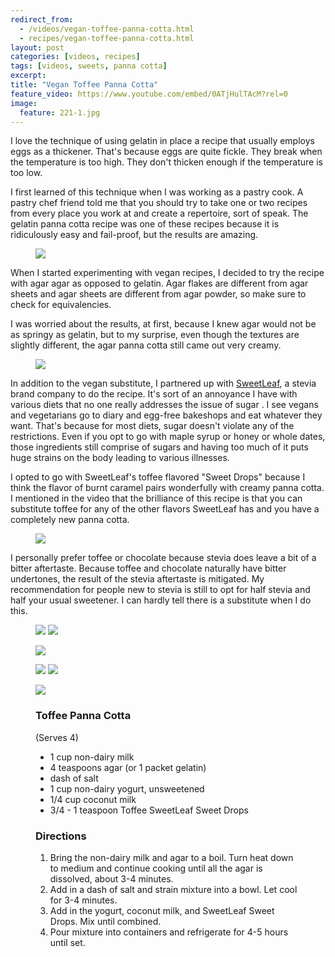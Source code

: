 ```yaml
---
redirect_from: 
  - /videos/vegan-toffee-panna-cotta.html
  - recipes/vegan-toffee-panna-cotta.html
layout: post
categories: [videos, recipes]
tags: [videos, sweets, panna cotta]
excerpt: 
title: "Vegan Toffee Panna Cotta"
feature_video: https://www.youtube.com/embed/0ATjHulTAcM?rel=0
image:
  feature: 221-1.jpg
---
```


I love the technique of using gelatin in place a recipe that usually employs eggs as a thickener.  That's because eggs are quite fickle.  They break when the temperature is too high.  They don't thicken enough if the temperature is too low.  

I first learned of this technique when I was working as a pastry cook.  A pastry chef friend told me that you should try to take one or two recipes from every place you work at and create a repertoire, sort of speak.  The gelatin panna cotta recipe was one of these recipes because it is ridiculously easy and fail-proof, but the results are amazing.

<figure>
    <img src="/images/221-4.jpg">
</figure> 

When I started experimenting with vegan recipes, I decided to try the recipe with agar agar as opposed to gelatin.  Agar flakes are different from agar sheets and agar sheets are different from agar powder, so make sure to check for equivalencies.  

I was worried about the results, at first, because I knew agar would not be as springy as gelatin, but to my surprise, even though the textures are slightly different, the agar panna cotta still came out very creamy.

<figure>
    <img src="/images/221-10.jpg">
</figure> 

In addition to the vegan substitute, I partnered up with [SweetLeaf](http://sweetleaf.com/), a stevia brand company to do the recipe.  It's sort of an annoyance I have with various diets that no one really addresses the issue of sugar .  I see vegans and vegetarians go to diary and egg-free bakeshops and eat whatever they want.  That's because for most diets, sugar doesn't violate any of the restrictions.  Even if you opt to go with maple syrup or honey or whole dates, those ingredients  still comprise of sugars and having too much of it puts huge strains on the body leading to various illnesses.

I opted to go with SweetLeaf's toffee flavored "Sweet Drops" because I think the flavor of burnt caramel pairs wonderfully with creamy panna cotta.  I mentioned in the video that the brilliance of this recipe is that you can substitute toffee for any of the other flavors SweetLeaf has and you have a completely new panna cotta. 

<figure>
    <img src="/images/221-11.jpg">
</figure> 

I personally prefer toffee or chocolate because stevia does leave a bit of a bitter aftertaste.  Because toffee and chocolate naturally have bitter undertones, the result of the stevia aftertaste is mitigated.  My recommendation for people new to stevia is still to opt for half stevia and half your usual sweetener.  I can hardly tell there is a substitute when I do this. 





<figure class="half">
<img src="/images/221-5.jpg">
<img src="/images/221-7.jpg">
</figure>

<figure>
    <img src="/images/221-9.jpg">
</figure>

<figure class="half">
<img src="/images/221-12.jpg">
<img src="/images/221-14.jpg">
</figure>

<figure>
    <img src="/images/221-19.jpg">
</figure>

<figure class="ingredients" markdown="1">

### Toffee Panna Cotta

(Serves 4)


- 1 cup non-dairy milk
- 4 teaspoons agar (or 1 packet gelatin)
- dash of salt
- 1 cup non-dairy yogurt, unsweetened
- 1/4 cup coconut milk
- 3/4 - 1 teaspoon Toffee SweetLeaf Sweet Drops

</figure>

<figure class="directions" markdown="1">

### Directions

1. Bring the non-dairy milk and agar to a boil.  Turn heat down to medium and continue cooking until all the agar is dissolved, about 3-4 minutes.
2. Add in a dash of salt and strain mixture into a bowl.  Let cool for 3-4 minutes.
3. Add in the yogurt, coconut milk, and SweetLeaf Sweet Drops.  Mix until combined.
4. Pour mixture into containers and refrigerate for 4-5 hours until set.

</figure>